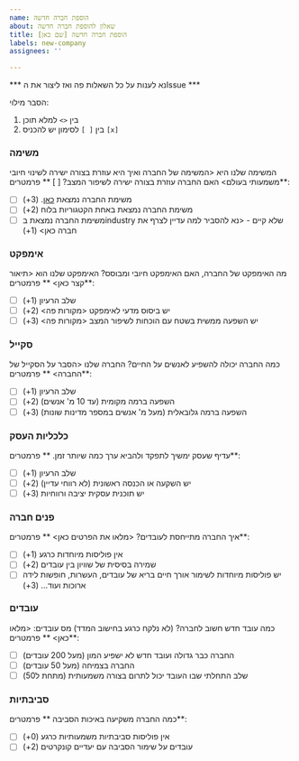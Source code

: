 ```yaml
---
name: הוספת חברה חדשה
about: שאלון להוספת חברה חדשה
title: הוספת חברה חדשה [שם כאן]
labels: new-company
assignees: ''

---
```


*** נא לענות על כל השאלות פה ואז ליצור את הIssue ***

הסבר מילוי:
1. בין `<>` למלא תוכן 
2. בין `[ ]` לסימון יש להכניס `[x]`


### משימה
המשימה שלנו היא <המשימה של החברה ואיך היא עוזרת בצורה ישירה לשינוי חיובי משמעותי בעולם>
האם החברה עוזרת בצורה ישירה לשיפור המצב? [ ]
** פרמטרים**:
- [ ] משימת החברה נמצאת [כאן](https://www.un.org/en/global-issues). (3+)
- [ ] משימת החברה נמצאת באחת הקטגוריות בלוח (2+)
- [ ] משימת החברה נמצאת בindustry שלא קיים - <נא להסביר למה עדיין לצרף את חברה כאן> (1+)

### אימפקט
מה האימפקט של החברה, האם האימפקט חיובי ומבוסס?
האימפקט שלנו הוא <תיאור קצר כאן>
** פרמטרים**:
- [ ] שלב הרעיון (1+)
- [ ] יש ביסוס מדעי לאימפקט <מקורות פה> (2+)
- [ ] יש השפעה ממשית בשטח עם הוכחות לשיפור המצב <מקורות פה> (3+)

### סקייל
כמה החברה יכולה להשפיע לאנשים על החיים?
החברה שלנו <הסבר על הסקייל של החברה>
** פרמטרים**:
- [ ] שלב הרעיון (1+)
- [ ] השפעה ברמה מקומית (עד 10 מ' אנשים) (2+)
- [ ] השפעה ברמה גלובאלית (מעל מ' אנשים במספר מדינות שונות) (3+)

### כלכליות העסק
עדיף שעסק ימשיך לתפקד ולהביא ערך כמה שיותר זמן. 
** פרמטרים**:
- [ ] שלב הרעיון (1+)
- [ ] יש השקעה או הכנסה ראשונית (לא רווחי עדיין) (2+)
- [ ] יש תוכנית עסקית יציבה ורווחיות (3+)

### פנים חברה
איך החברה מתייחסת לעובדים?
<מלאו את הפרטים כאן>
** פרמטרים**:
- [ ] אין פוליסות מיוחדות כרגע (1+)
- [ ] שמירה בסיסית של שוויון בין עובדים (2+)
- [ ] יש פוליסות מיוחדות לשימור אורך חיים בריא של עובדים, העשרות, חופשות לידה ארוכות ועוד... (3+)

### עובדים
כמה עובד חדש חשוב לחברה? (לא נלקח כרגע בחישוב המדד)
מס עובדים: <מלאו כאן>
** פרמטרים**:
- [ ] החברה כבר גדולה ועובד חדש לא ישפיע המון (מעל 200 עובדים) 
- [ ] החברה בצמיחה (מעל 50 עובדים)
- [ ] שלב התחלתי שבו העובד יכול לתרום בצורה משמעותית (מתחת ל50)

### סביבתיות
כמה החברה משקיעה באיכות הסביבה
** פרמטרים**:
- [ ] אין פוליסות סביבתיות משמעותיות כרגע (0+)
- [ ] עובדים על שימור הסביבה עם יעדיים קונקרטים (2+)
